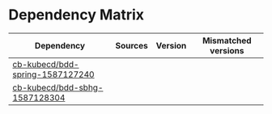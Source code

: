 # Dependency Matrix

Dependency | Sources | Version | Mismatched versions
---------- | ------- | ------- | -------------------
[cb-kubecd/bdd-spring-1587127240](https://github.com/cb-kubecd/bdd-spring-1587127240.git) |  | []() | 
[cb-kubecd/bdd-sbhg-1587128304](https://github.com/cb-kubecd/bdd-sbhg-1587128304.git) |  | []() | 
